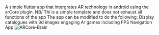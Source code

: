 
A simple flutter app that intergrates AR technology in android using the arCore plugin.
NB/
Thi is a simple template and does not exhaust all functions of the app
The app can be modified to do the following;
Display catalogues with 3d images
engaging Ar games including FPS
Navigation App
![ARCore-Brain](https://raw.githubusercontent.com/sandei-travolta/arcore_example-master/master/rcore_example-master\lib\images/ARCore-Brain.jpg)
